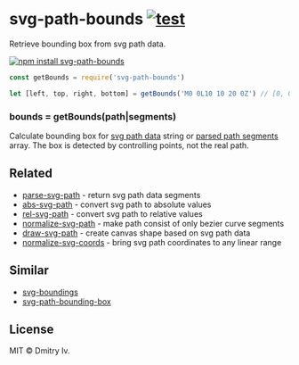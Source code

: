 # svg-path-bounds [![test](https://github.com/dy/svg-path-bounds/actions/workflows/test.yml/badge.svg)](https://github.com/dy/svg-path-bounds/actions/workflows/test.yml)

Retrieve bounding box from svg path data.

[![npm install svg-path-bounds](https://nodei.co/npm/svg-path-bounds.png?mini=true)](https://npmjs.org/package/svg-path-bounds/)

```js
const getBounds = require('svg-path-bounds')

let [left, top, right, bottom] = getBounds('M0 0L10 10 20 0Z') // [0, 0, 20, 10]
```

### bounds = getBounds(path|segments)

Calculate bounding box for [svg path data](https://developer.mozilla.org/en-US/docs/Web/SVG/Attribute/d) string or [parsed path segments](https://www.npmjs.com/package/parse-svg-path) array. The box is detected by controlling points, not the real path.

## Related

* [parse-svg-path](https://npmjs.org/parse-svg-path) - return svg path data segments
* [abs-svg-path](https://npmjs.org/abs-svg-path) - convert svg path to absolute values
* [rel-svg-path](https://npmjs.org/abs-svg-path) - convert svg path to relative values
* [normalize-svg-path](https://npmjs.org/normalize-svg-path) - make path consist of only bezier curve segments
* [draw-svg-path](https://npmjs.org/draw-svg-path) - create canvas shape based on svg path data
* [normalize-svg-coords](https://npmjs.org/normalize-svg-coords) - bring svg path coordinates to any linear range

## Similar

* [svg-boundings](https://www.npmjs.com/package/svg-boundings)
* [svg-path-bounding-box](https://github.com/icons8/svg-path-bounding-box)

## License

MIT © Dmitry Iv.
